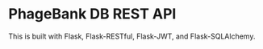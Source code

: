 # PhageBank DB REST API

This is built with Flask, Flask-RESTful, Flask-JWT, and Flask-SQLAlchemy.

